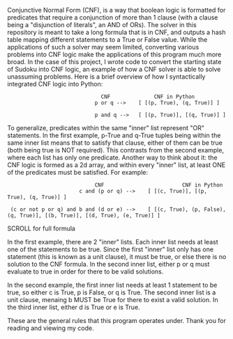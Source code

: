 Conjunctive Normal Form (CNF), is a way that boolean logic is formatted for predicates that require a conjunction of more than 1 clause (with a clause being a "disjunction of literals", an AND of ORs). The solver in this repository is meant to take a long formula that is in CNF, and outputs a hash table mapping different statements to a True or False value. While the applications of such a solver may seem limited, converting various problems into CNF logic make the applications of this program much more broad. In the case of this project, I wrote code to convert the starting state of Sudoku into CNF logic, an example of how a CNF solver is able to solve unassuming problems. Here is a brief overview of how I syntactically integrated CNF logic into Python:

                                  CNF              CNF in Python
                                p or q -->    [ [(p, True), (q, True)] ]
                                                    
                                p and q -->   [ [(p, True)], [(q, True)] ]
    
To generalize, predicates within the same "inner" list represent "OR" statements. In the first example, p-True and q-True tuples being within the same inner list means that to satisfy that clause, either of them can be true (both being true is NOT required). This contrasts from the second example, where each list has only one predicate. Another way to think about it: the CNF logic is formed as a 2d array, and within every "inner" list, at least ONE of the predicates must be satisfied. For example:

                                CNF                         CNF in Python
                           c and (p or q) -->    [ [(c, True)], [(p, True), (q, True)] ]
          
     (c or not p or q) and b and (d or e) -->    [ [(c, True), (p, False), (q, True)], [(b, True)], [(d, True), (e, True)] ] 

   SCROLL for full formula

In the first example, there are 2 "inner" lists. Each inner list needs at least one of the statements to be true. Since the first "inner" list only has one statement (this is known as a unit clause), it must be true, or else there is no solution to the CNF formula. In the second inner list, either p or q must evaluate to true in order for there to be valid solutions. 

In the second example, the first inner list needs at least 1 statement to be true, so either c is True, p is False, or q is True. The second inner list is a unit clause, menaing b MUST be True for there to exist a valid solution. In the third inner list, either d is True or e is True. 

These are the general rules that this program operates under. Thank you for reading and viewing my code.
